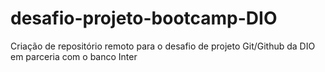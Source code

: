 # desafio-projeto-bootcamp-DIO
Criação de repositório remoto para o desafio de projeto Git/Github da DIO em parceria com o banco Inter
